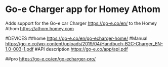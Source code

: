 # Go-e Charger app for Homey Athom
Adds support for the Go-e car Charger
https://go-e.co/en/
to the Homey Athom
https://athom.homey.com

#DEVICES
##home
https://go-e.co/en/go-echarger-home/
#Manual
https://go-e.co/wp-content/uploads/2019/04/Handbuch-B2C-Charger_EN-1.0-003-1.pdf
#API description
https://go-e.co/app/api.pdf

##pro
https://go-e.co/en/go-echarger-pro/
